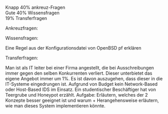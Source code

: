 Knapp 40% ankreuz-Fragen  
Gute 40% Wissensfragen  
19% Transferfragen

Ankreuzfragen:

Wissensfragen:

Eine Regel aus der Konfigurationsdatei von OpenBSD pf erklären

Transferfragen:

Man ist als IT leiter bei einer Firma angestellt, die bei Ausschreibungen immer gegen den selben Konkurrenten verliert. Dieser unterbietet das eigene Angebot immer um 1%. Es ist davon auszugehen, dass dieser in die IT-Systeme eingedrungen ist. Aufgrund von Budget kein Network-Based oder Host-Based IDS im Einsatz. Ein studentischer Beschäftiger hat von Teergrube und Honeypot erzählt. Aufgabe: Erläutern, welches der 2 Konzepte besser geeignet ist und warum + Herangehensweise erläutern, wie man dieses System implementieren könnte.